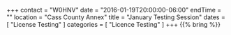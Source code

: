 +++
contact = "W0HNV"
date = "2016-01-19T20:00:00-06:00"
endTime = ""
location = "Cass County Annex"
title = "January Testing Session"
dates = [ "License Testing" ]
categories = [ "Licence Testing" ]
+++
{{% bring %}}
